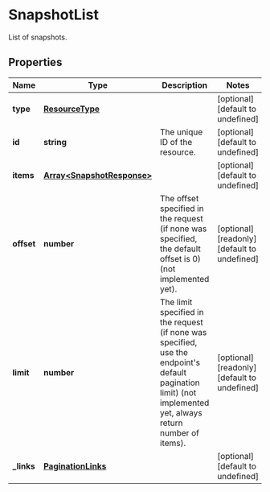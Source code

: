 # SnapshotList

List of snapshots.
## Properties
| Name | Type | Description | Notes |
| ------------ | ------------- | ------------- | ------------- |
| **type** | [**ResourceType**](ResourceType.md) |  | [optional] [default to undefined] |
| **id** | **string** | The unique ID of the resource. | [optional] [default to undefined] |
| **items** | [**Array&lt;SnapshotResponse&gt;**](SnapshotResponse.md) |  | [optional] [default to undefined] |
| **offset** | **number** | The offset specified in the request (if none was specified, the default offset is 0) (not implemented yet).  | [optional] [readonly] [default to undefined] |
| **limit** | **number** | The limit specified in the request (if none was specified, use the endpoint\'s default pagination limit) (not implemented yet, always return number of items).  | [optional] [readonly] [default to undefined] |
| **_links** | [**PaginationLinks**](PaginationLinks.md) |  | [optional] [default to undefined] |



